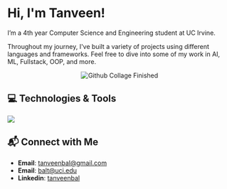 # Hi, I'm Tanveen!

I’m a 4th year Computer Science and Engineering student at UC Irvine.

Throughout my journey, I've built a variety of projects using different languages and frameworks. Feel free to dive into some of my work in AI, ML, Fullstack, OOP, and more.

<div style="text-align: center;">
    <img src="Github Collage Finished.gif" alt="Github Collage Finished">
</div>

## 💻 Technologies & Tools
<img src="https://skillicons.dev/icons?i=cpp,py,java,js,html,css,nodejs,flask,fastapi,git,postgres,vscode" />

## 📬 Connect with Me
- **Email**: [tanveenbal@gmail.com](mailto:tanveenbalh@gmail.com)
- **Email**: [balt@uci.edu](mailto:balt@uci.edu)
- **Linkedin**: [tanveenbal](https://www.linkedin.com/in/tanveenbal/)

<!--
**TanveenBal/TanveenBal** is a ✨ _special_ ✨ repository because its `README.md` (this file) appears on your GitHub profile.

Here are some ideas to get you started:

- 🔭 I’m currently working on ...
- 🌱 I’m currently learning ...
- 👯 I’m looking to collaborate on ...
- 🤔 I’m looking for help with ...
- 💬 Ask me about ...
- 📫 How to reach me: ...
- 😄 Pronouns: ...
- ⚡ Fun fact: ...
-->
